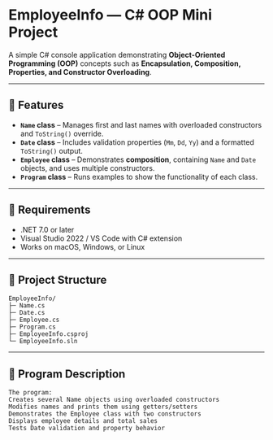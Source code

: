 # EmployeeInfo — C# OOP Mini Project

A simple C# console application demonstrating **Object-Oriented Programming (OOP)** concepts such as **Encapsulation, Composition, Properties, and Constructor Overloading**.

---

## 🚀 Features
- **`Name` class** – Manages first and last names with overloaded constructors and `ToString()` override.  
- **`Date` class** – Includes validation properties (`Mm`, `Dd`, `Yy`) and a formatted `ToString()` output.  
- **`Employee` class** – Demonstrates **composition**, containing `Name` and `Date` objects, and uses multiple constructors.  
- **`Program` class** – Runs examples to show the functionality of each class.

---

## 🧰 Requirements
- .NET 7.0 or later  
- Visual Studio 2022 / VS Code with C# extension  
- Works on macOS, Windows, or Linux  

---

## 🧱 Project Structure
```
EmployeeInfo/
├─ Name.cs
├─ Date.cs
├─ Employee.cs
├─ Program.cs
├─ EmployeeInfo.csproj
└─ EmployeeInfo.sln
```

---

## 🧩 Program Description
```
The program:
Creates several Name objects using overloaded constructors
Modifies names and prints them using getters/setters
Demonstrates the Employee class with two constructors
Displays employee details and total sales
Tests Date validation and property behavior
```
